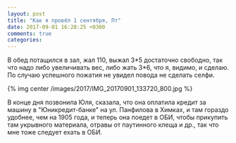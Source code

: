 ```yaml
---
layout: post
title: "Как я провёл 1 сентября, Пт"
date: 2017-09-01 16:28:25 +0300
comments: true
categories: 
---
```




В обед потащился в зал, жал 110, выжал 3\*5 достаточно свободно, так что надо либо увеличивать вес, либо жать 3\*6, что я, видимо, и сделаю. По случаю успешного пожатия не увидел повода не сделать селфи.

{% img center /images/2017/IMG_20170901_133720_800.jpg %}



В конце дня позвонила Юля, сказала, что она оплатила кредит за машину в "Юникредит-банке" на ул. Панфилова в Химках, и там гораздо удобнее, чем на 1905 года, и теперь она поедет в ОБИ, чтобы прикупить там укрывного материала, отравы от паутинного клеща и др., так что мне тоже следует ехать в ОБИ.